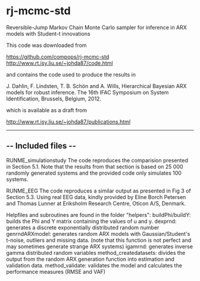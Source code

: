 rj-mcmc-std
===========

Reversible-Jump Markov Chain Monte Carlo sampler for inference in ARX models with Student-t innovations

This code was downloaded from

https://github.com/compops/rj-mcmc-std
http://www.rt.isy.liu.se/~johda87/code.html

and contains the code used to produce the results in 

J. Dahlin, F. Lindsten, T. B. Schön and A. Wills, 
Hierarchical Bayesian ARX models for robust inference. 
The 16th IFAC Symposium on System Identification, Brussels, Belgium, 2012.

which is available as a draft from

http://www.rt.isy.liu.se/~johda87/publications.html

------------------------------
-- Included files           --
------------------------------

RUNME_simulationstudy
The code reproduces the comparision presented in Section 5.1. Note that the
results from that section is based on 25 000 randomly generated systems and 
the provided code only simulates 100 systems. 

RUNME_EEG
The code reproduces a similar output as presented in Fig 3 of Section 5.3.
Using real EEG data, kindly provided by Eline Borch Petersen and Thomas Lunner
at Eriksholm Research Centre, Oticon A/S, Denmark.

Helpfiles and subroutines are found in the folder "helpers":
buildPhi/buildY:       builds the Phi and Y matrix containing the values of u and y.
dexprnd:               generates a discrete exponentially distributed random number
genrndARXmodel:        generates random ARX models with Gaussian/Student's t-noise, outliers and missing data. 
                       (note that this function is not perfect and may sometimes generate strange ARX systems)
igamrnd:               generates inverse gamma distributed random variables
method_createdatasets: divides the output from the random ARX generation function into estimation and validation data.
method_validate:       validates the model and calculates the performance measures (RMSE and VAF)
